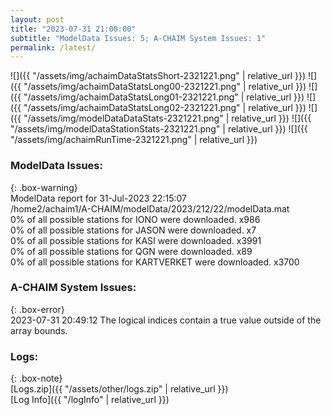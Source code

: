 ```yaml
---
layout: post
title: "2023-07-31 21:00:00"
subtitle: "ModelData Issues: 5; A-CHAIM System Issues: 1"
permalink: /latest/
---
```


![]({{ "/assets/img/achaimDataStatsShort-2321221.png" | relative_url }})
![]({{ "/assets/img/achaimDataStatsLong00-2321221.png" | relative_url }})
![]({{ "/assets/img/achaimDataStatsLong01-2321221.png" | relative_url }})
![]({{ "/assets/img/achaimDataStatsLong02-2321221.png" | relative_url }})
![]({{ "/assets/img/modelDataDataStats-2321221.png" | relative_url }})
![]({{ "/assets/img/modelDataStationStats-2321221.png" | relative_url }})
![]({{ "/assets/img/achaimRunTime-2321221.png" | relative_url }})


### ModelData Issues:  
  
{: .box-warning}  
 ModelData report for 31-Jul-2023 22:15:07   
 /home2/achaim1/A-CHAIM/modelData/2023/212/22/modelData.mat   
 0% of all possible stations for IONO were downloaded. x986   
 0% of all possible stations for JASON were downloaded. x7   
 0% of all possible stations for KASI were downloaded. x3991   
 0% of all possible stations for QGN were downloaded. x89   
 0% of all possible stations for KARTVERKET were downloaded. x3700   
  
### A-CHAIM System Issues:  
  
{: .box-error}  
2023-07-31 20:49:12 The logical indices contain a true value outside of the array bounds.  

### Logs:  
  
{: .box-note}  
[Logs.zip]({{ "/assets/other/logs.zip" | relative_url }})  
[Log Info]({{ "/logInfo" | relative_url }})  
